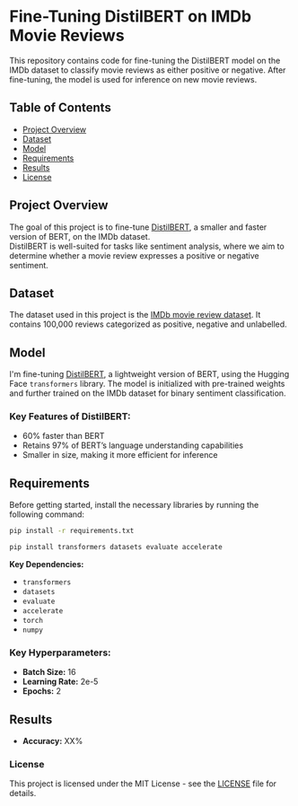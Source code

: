 # Fine-Tuning DistilBERT on IMDb Movie Reviews

This repository contains code for fine-tuning the DistilBERT model on the IMDb dataset to classify movie reviews as either positive or negative. 
After fine-tuning, the model is used for inference on new movie reviews.

## Table of Contents
- [Project Overview](#project-overview)
- [Dataset](#dataset)
- [Model](#model)
- [Requirements](#requirements)
- [Results](#results)
- [License](#license)

## Project Overview

The goal of this project is to fine-tune [DistilBERT](https://arxiv.org/abs/1910.01108), a smaller and faster version of BERT, on the IMDb dataset.<br>
DistilBERT is well-suited for tasks like sentiment analysis, where we aim to determine whether a movie review expresses a positive or negative sentiment.<br>

## Dataset

The dataset used in this project is the [IMDb movie review dataset](https://ai.stanford.edu/~amaas/data/sentiment/). It contains 100,000 reviews categorized as positive, negative and unlabelled.

## Model

I'm fine-tuning [DistilBERT](https://huggingface.co/distilbert-base-uncased), a lightweight version of BERT, using the Hugging Face `transformers` library. The model is initialized with pre-trained weights and further trained on the IMDb dataset for binary sentiment classification.

### Key Features of DistilBERT:
- 60% faster than BERT
- Retains 97% of BERT’s language understanding capabilities
- Smaller in size, making it more efficient for inference

## Requirements

Before getting started, install the necessary libraries by running the following command:

```bash
pip install -r requirements.txt
```

```bash
pip install transformers datasets evaluate accelerate
```
**Key Dependencies:**
- `transformers`
- `datasets`
- `evaluate`
- `accelerate`
- `torch`
- `numpy`

### Key Hyperparameters:
- **Batch Size:** 16
- **Learning Rate:** 2e-5
- **Epochs:** 2

## Results

- **Accuracy:** XX%

### License

This project is licensed under the MIT License - see the [LICENSE](LICENSE) file for details.

